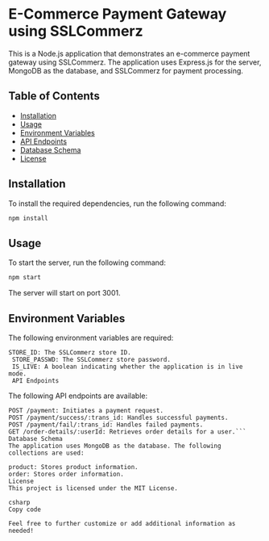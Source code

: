 # E-Commerce Payment Gateway using SSLCommerz

This is a Node.js application that demonstrates an e-commerce payment gateway using SSLCommerz. The application uses Express.js for the server, MongoDB as the database, and SSLCommerz for payment processing.

## Table of Contents

- [Installation](#installation)
- [Usage](#usage)
- [Environment Variables](#environment-variables)
- [API Endpoints](#api-endpoints)
- [Database Schema](#database-schema)
- [License](#license)

## Installation

To install the required dependencies, run the following command:

```bash
npm install
```

## Usage

To start the server, run the following command:

```bash
npm start
```

The server will start on port 3001.

## Environment Variables

The following environment variables are required:

```MONGODB_CONNECTION: The MongoDB connection string.
STORE_ID: The SSLCommerz store ID.
 STORE_PASSWD: The SSLCommerz store password.
 IS_LIVE: A boolean indicating whether the application is in live mode.
 API Endpoints
```

The following API endpoints are available:
```
POST /payment: Initiates a payment request.
POST /payment/success/:trans_id: Handles successful payments.
POST /payment/fail/:trans_id: Handles failed payments.
GET /order-details/:userId: Retrieves order details for a user.```
Database Schema
The application uses MongoDB as the database. The following collections are used:

product: Stores product information.
order: Stores order information.
License
This project is licensed under the MIT License.

csharp
Copy code

Feel free to further customize or add additional information as needed!

```

```
